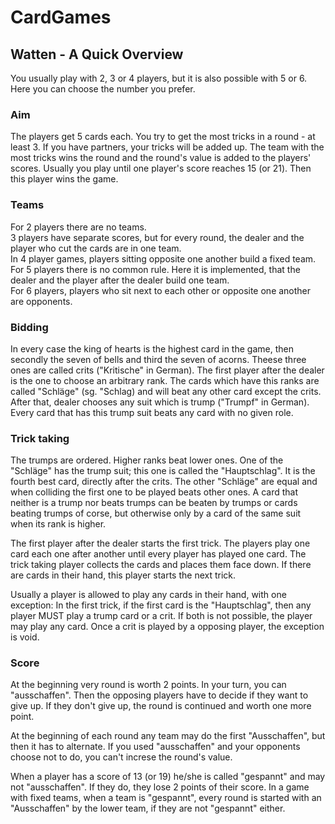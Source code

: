 # CardGames

## Watten - A Quick Overview

You usually play with 2, 3 or 4 players, but it is also possible with 5 or 6.
Here you can choose the number you prefer.

### Aim

The players get 5 cards each.
You try to get the most tricks in a round - at least 3.
If you have partners, your tricks will be added up.
The team with the most tricks wins the round and the round's value is added to the players' scores.
Usually you play until one player's score reaches 15 (or 21).
Then this player wins the game.

### Teams

For 2 players there are no teams.  
3 players have separate scores, but for every round, the dealer and the player who cut the cards are in one team.  
In 4 player games, players sitting opposite one another build a fixed team.  
For 5 players there is no common rule. Here it is implemented, that the dealer and the player after the dealer build one team.  
For 6 players, players who sit next to each other or opposite one another are opponents.

### Bidding

In every case the king of hearts is the highest card in the game, then secondly the seven of bells and third the seven of acorns.
Theese three ones are called crits ("Kritische" in German).
The first player after the dealer is the one to choose an arbitrary rank.
The cards which have this ranks are called "Schläge" (sg. "Schlag) and will beat any other card except the crits.
After that, dealer chooses any suit which is trump ("Trumpf" in German).
Every card that has this trump suit beats any card with no given role.

### Trick taking

The trumps are ordered. Higher ranks beat lower ones.
One of the "Schläge" has the trump suit; this one is called the "Hauptschlag".
It is the fourth best card, directly after the crits.
The other "Schläge" are equal and when colliding the first one to be played beats other ones.
A card that neither is a trump nor beats trumps can be beaten by trumps or cards beating trumps of corse,
but otherwise only by a card of the same suit when its rank is higher.

The first player after the dealer starts the first trick.
The players play one card each one after another until every player has played one card.
The trick taking player collects the cards and places them face down.
If there are cards in their hand, this player starts the next trick.

Usually a player is allowed to play any cards in their hand, with one exception:
In the first trick, if the first card is the "Hauptschlag", then any player MUST play a trump card or a crit.
If both is not possible, the player may play any card.
Once a crit is played by a opposing player, the exception is void.

### Score

At the beginning very round is worth 2 points.
In your turn, you can "ausschaffen".
Then the opposing players have to decide if they want to give up.
If they don't give up, the round is continued and worth one more point.

At the beginning of each round any team may do the first "Ausschaffen", but then it has to alternate.
If you used "ausschaffen" and your opponents choose not to do, you can't increse the round's value.

When a player has a score of 13 (or 19) he/she is called "gespannt" and may not "ausschaffen". If they do, they lose 2 points of their score.
In a game with fixed teams, when a team is "gespannt", every round is started with an "Ausschaffen" by the lower team, if they are not "gespannt" either.